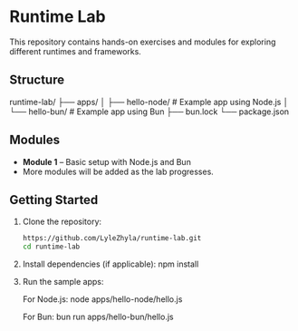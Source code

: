 # Runtime Lab

This repository contains hands-on exercises and modules for exploring different runtimes and frameworks.

## Structure
runtime-lab/
├── apps/
│ ├── hello-node/ # Example app using Node.js
│ └── hello-bun/ # Example app using Bun
├── bun.lock
└── package.json

## Modules

- **Module 1** – Basic setup with Node.js and Bun
- More modules will be added as the lab progresses.

## Getting Started

1. Clone the repository:

   ```bash
   https://github.com/LyleZhyla/runtime-lab.git
   cd runtime-lab

2. Install dependencies (if applicable):
   npm install

3. Run the sample apps:

   For Node.js:
    node apps/hello-node/hello.js

   For Bun:
    bun run apps/hello-bun/hello.js

   
